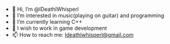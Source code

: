 - 👋 Hi, I’m @lDeathlWhisperl
- 👀 I’m interested in music(playing on guitar) and programming
- 🌱 I’m currently learning C++
- 💞️ I wish to work in game development
- 📫 How to reach me: ldeathlwhisperl@gmail.com

<!---
lDeathlWhisperl/lDeathlWhisperl is a ✨ special ✨ repository because its `README.md` (this file) appears on your GitHub profile.
You can click the Preview link to take a look at your changes.
--->
